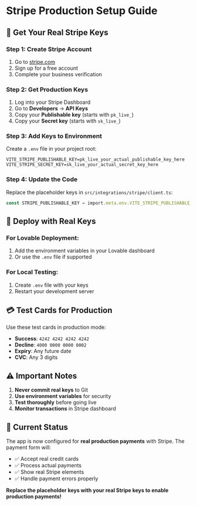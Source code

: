 # Stripe Production Setup Guide

## 🔑 Get Your Real Stripe Keys

### Step 1: Create Stripe Account
1. Go to [stripe.com](https://stripe.com)
2. Sign up for a free account
3. Complete your business verification

### Step 2: Get Production Keys
1. Log into your Stripe Dashboard
2. Go to **Developers** → **API Keys**
3. Copy your **Publishable key** (starts with `pk_live_`)
4. Copy your **Secret key** (starts with `sk_live_`)

### Step 3: Add Keys to Environment
Create a `.env` file in your project root:

```env
VITE_STRIPE_PUBLISHABLE_KEY=pk_live_your_actual_publishable_key_here
VITE_STRIPE_SECRET_KEY=sk_live_your_actual_secret_key_here
```

### Step 4: Update the Code
Replace the placeholder keys in `src/integrations/stripe/client.ts`:

```typescript
const STRIPE_PUBLISHABLE_KEY = import.meta.env.VITE_STRIPE_PUBLISHABLE_KEY || 'pk_live_your_actual_key_here';
```

## 🚀 Deploy with Real Keys

### For Lovable Deployment:
1. Add the environment variables in your Lovable dashboard
2. Or use the `.env` file if supported

### For Local Testing:
1. Create `.env` file with your keys
2. Restart your development server

## 💳 Test Cards for Production

Use these test cards in production mode:
- **Success**: `4242 4242 4242 4242`
- **Decline**: `4000 0000 0000 0002`
- **Expiry**: Any future date
- **CVC**: Any 3 digits

## ⚠️ Important Notes

1. **Never commit real keys** to Git
2. **Use environment variables** for security
3. **Test thoroughly** before going live
4. **Monitor transactions** in Stripe dashboard

## 🔧 Current Status

The app is now configured for **real production payments** with Stripe. The payment form will:
- ✅ Accept real credit cards
- ✅ Process actual payments
- ✅ Show real Stripe elements
- ✅ Handle payment errors properly

**Replace the placeholder keys with your real Stripe keys to enable production payments!** 
